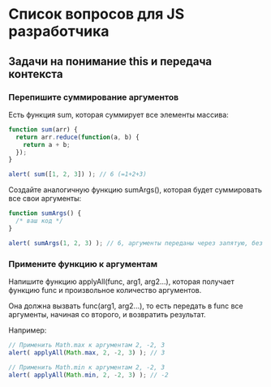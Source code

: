 # Список вопросов для JS разработчика

## Задачи на понимание this и передача контекста
### Перепишите суммирование аргументов
Есть функция sum, которая суммирует все элементы массива:
```javascript
function sum(arr) {
  return arr.reduce(function(a, b) {
    return a + b;
  });
}

alert( sum([1, 2, 3]) ); // 6 (=1+2+3)
```
Создайте аналогичную функцию sumArgs(), которая будет суммировать все свои аргументы:

```javascript
function sumArgs() {
  /* ваш код */
}

alert( sumArgs(1, 2, 3) ); // 6, аргументы переданы через запятую, без массива
```
### Примените функцию к аргументам

Напишите функцию applyAll(func, arg1, arg2...), которая получает функцию func и произвольное количество аргументов.

Она должна вызвать func(arg1, arg2...), то есть передать в func все аргументы, начиная со второго, и возвратить результат.

Например:
```javascript
// Применить Math.max к аргументам 2, -2, 3
alert( applyAll(Math.max, 2, -2, 3) ); // 3

// Применить Math.min к аргументам 2, -2, 3
alert( applyAll(Math.min, 2, -2, 3) ); // -2
```
